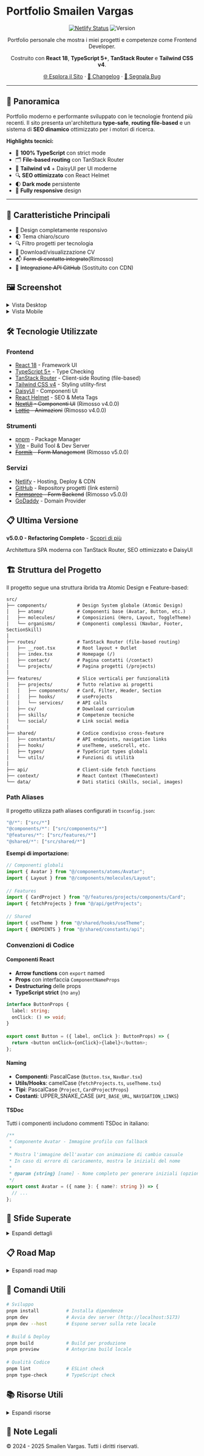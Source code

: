 # Portfolio Smailen Vargas

<div align="center">

[![Netlify Status](https://api.netlify.com/api/v1/badges/33b32928-0abb-4427-ac58-3f980cfc51ed/deploy-status)](https://app.netlify.com/sites/smailenvargas/deploys)
![Version](https://img.shields.io/github/package-json/v/Smailen5/portfolio-website.svg)

Portfolio personale che mostra i miei progetti e competenze come Frontend Developer.

Costruito con **React 18**, **TypeScript 5+**, **TanStack Router** e **Tailwind CSS v4**.

[🌐 Esplora il Sito](https://smailenvargas.com) · [📝 Changelog](CHANGELOG.md) · [🐛 Segnala Bug](https://github.com/Smailen5/portfolio-website/issues)

</div>

---

## 📖 Panoramica

Portfolio moderno e performante sviluppato con le tecnologie frontend più recenti. Il sito presenta un'architettura **type-safe**, **routing file-based** e un sistema di **SEO dinamico** ottimizzato per i motori di ricerca.

**Highlights tecnici:**

- 🎯 **100% TypeScript** con strict mode
- 🗂️ **File-based routing** con TanStack Router
- 🎨 **Tailwind v4** + DaisyUI per UI moderne
- 🔍 **SEO ottimizzato** con React Helmet
- 🌓 **Dark mode** persistente
- 📱 **Fully responsive** design

---

## 🌟 Caratteristiche Principali

- 📱 Design completamente responsivo
- 🌓 Tema chiaro/scuro
- 🔍 Filtro progetti per tecnologia
- 📄 Download/visualizzazione CV
- 📬 ~~Form di contatto integrato~~(Rimosso)
- 🔄 ~~Integrazione API GitHub~~ (Sostituito con CDN)

## 🖼️ Screenshot

<details>
<summary>Vista Desktop</summary>
<img src="/src/assets/screenshot/sito-desktop.jpeg" alt="Vista Desktop">
</details>

<details>
<summary>Vista Mobile</summary>
<img src="/src/assets/screenshot/sito-smartphone.jpeg" alt="Vista Mobile">
</details>

## 🛠️ Tecnologie Utilizzate

### Frontend

- [React 18](https://react.dev/) - Framework UI
- [TypeScript 5+](https://www.typescriptlang.org/) - Type Checking
- [TanStack Router](https://tanstack.com/router) - Client-side Routing (file-based)
- [Tailwind CSS v4](https://tailwindcss.com/) - Styling utility-first
- [DaisyUI](https://daisyui.com/) - Componenti UI
- [React Helmet](https://github.com/nfl/react-helmet) - SEO & Meta Tags
- ~~[NextUI](https://nextui.org/) - Componenti UI~~ (Rimosso v4.0.0)
- ~~[Lottie](https://airbnb.io/lottie/) - Animazioni~~ (Rimosso v4.0.0)

### Strumenti

- [pnpm](https://pnpm.io/) - Package Manager
- [Vite](https://vitejs.dev/) - Build Tool & Dev Server
- ~~[Formik](https://formik.org/) - Form Management~~ (Rimosso v5.0.0)

### Servizi

- [Netlify](https://www.netlify.com/) - Hosting, Deploy & CDN
- [GitHub](https://github.com) - Repository progetti (link esterni)
- ~~[Formspree](https://formspree.io/) - Form Backend~~ (Rimosso v5.0.0)
- [GoDaddy](https://www.godaddy.com/) - Domain Provider

## 📋 Ultima Versione

**v5.0.0 - Refactoring Completo** - [Scopri di più](release/v5.0.0.md)

Architettura SPA moderna con TanStack Router, SEO ottimizzato e DaisyUI

## 🏗️ Struttura del Progetto

Il progetto segue una struttura ibrida tra Atomic Design e Feature-based:

```
src/
├── components/           # Design System globale (Atomic Design)
│   ├── atoms/            # Componenti base (Avatar, Button, etc.)
│   ├── molecules/        # Composizioni (Hero, Layout, ToggleTheme)
│   └── organisms/        # Componenti complessi (Navbar, Footer, SectionSkill)
│
├── routes/               # TanStack Router (file-based routing)
│   ├── __root.tsx        # Root layout + Outlet
│   ├── index.tsx         # Homepage (/)
│   ├── contact/          # Pagina contatti (/contact)
│   └── projects/         # Pagina progetti (/projects)
│
├── features/             # Slice verticali per funzionalità
│   ├── projects/         # Tutto relativo ai progetti
│   │   ├── components/   # Card, Filter, Header, Section
│   │   ├── hooks/        # useProjects
│   │   └── services/     # API calls
│   ├── cv/               # Download curriculum
│   ├── skills/           # Competenze tecniche
│   └── social/           # Link social media
│
├── shared/               # Codice condiviso cross-feature
│   ├── constants/        # API endpoints, navigation links
│   ├── hooks/            # useTheme, useScroll, etc.
│   ├── types/            # TypeScript types globali
│   └── utils/            # Funzioni di utilità
│
├── api/                  # Client-side fetch functions
├── context/              # React Context (ThemeContext)
└── data/                 # Dati statici (skills, social, images)
```

### Path Aliases

Il progetto utilizza path aliases configurati in `tsconfig.json`:

```typescript
"@/*": ["src/*"]
"@components/*": ["src/components/*"]
"@features/*": ["src/features/*"]
"@shared/*": ["src/shared/*"]
```

**Esempi di importazione:**

```typescript
// Componenti globali
import { Avatar } from "@/components/atoms/Avatar";
import { Layout } from "@/components/molecules/Layout";

// Features
import { CardProject } from "@/features/projects/components/Card";
import { fetchProjects } from "@/api/getProjects";

// Shared
import { useTheme } from "@/shared/hooks/useTheme";
import { ENDPOINTS } from "@/shared/constants/api";
```

### Convenzioni di Codice

#### Componenti React

- **Arrow functions** con `export` named
- **Props** con interfaccia `ComponentNameProps`
- **Destructuring** delle props
- **TypeScript strict** (no `any`)

```typescript
interface ButtonProps {
  label: string;
  onClick: () => void;
}

export const Button = ({ label, onClick }: ButtonProps) => {
  return <button onClick={onClick}>{label}</button>;
};
```

#### Naming

- **Componenti**: PascalCase (`Button.tsx`, `NavBar.tsx`)
- **Utils/Hooks**: camelCase (`fetchProjects.ts`, `useTheme.tsx`)
- **Tipi**: PascalCase (`Project`, `CardProjectProps`)
- **Costanti**: UPPER_SNAKE_CASE (`API_BASE_URL`, `NAVIGATION_LINKS`)

#### TSDoc

Tutti i componenti includono commenti TSDoc in italiano:

```typescript
/**
 * Componente Avatar - Immagine profilo con fallback
 *
 * Mostra l'immagine dell'avatar con animazione di cambio casuale
 * In caso di errore di caricamento, mostra le iniziali del nome
 *
 * @param {string} [name] - Nome completo per generare iniziali (opzionale)
 */
export const Avatar = ({ name }: { name?: string }) => {
  // ...
};
```

## 🎯 Sfide Superate

<details>
<summary>Espandi dettagli</summary>

- **File-based Routing**: Implementazione TanStack Router per routing type-safe e file-based
- **SEO Dinamico**: Sistema meta tags con React Helmet per ogni pagina
- **Responsive Design**: Portfolio visivamente accattivante e funzionale su ogni dispositivo
- **Filtro Progetti**: Sistema di filtraggio per tecnologia con contatore real-time
- **Tema Persistente**: Dark/Light mode con salvataggio in localStorage
- **Netlify CDN**: Hosting ottimizzato per asset statici e progetti
- **Type Safety**: TypeScript strict mode con zero `any` types
- ~~**Form di Contatto**: Form con validazione Formik~~ (Rimosso v5.0.0)
- ~~**API GitHub**: Rate limiting e caching progetti~~ (Sostituito con CDN Netlify v3.9.0)
</details>

## 📋 Road Map

<details>
<summary>Espandi road map</summary>

### ✅ Completati

- [x] Migrazione TanStack Router (v4.0.0)
- [x] Tailwind CSS v4 + DaisyUI (v4.0.0)
- [x] SEO con React Helmet (v5.0.0)
- [x] Filtro progetti per tecnologia (v3.0.0)
- [x] Dark mode con persistenza (v2.0.0)
- [x] Download/visualizzazione CV (v2.0.0)
- [x] CDN Netlify per progetti (v3.9.0)
- [x] TypeScript strict mode (v4.0.0)
- [x] Commenti TSDoc completi (v5.0.0)
- [x] Refactoring completo SPA (v5.0.0)

### 🔄 In Sviluppo

- [ ] Animazioni Framer Motion
- [ ] Blog tecnico integrato
- [ ] PWA (Progressive Web App)
- [ ] Analytics privacy-first

### ❌ Cancellati

- ~~Server e database progetti~~ (Non necessario con CDN Netlify)
- ~~Temi multipli~~ (Bastano light/dark)
- ~~Form di contatto~~ (Email + Social sufficienti)
- ~~API GitHub con rate limiting~~ (Sostituito con CDN Netlify)
</details>

## 🚀 Comandi Utili

```bash
# Sviluppo
pnpm install          # Installa dipendenze
pnpm dev              # Avvia dev server (http://localhost:5173)
pnpm dev --host       # Espone server sulla rete locale

# Build & Deploy
pnpm build            # Build per produzione
pnpm preview          # Anteprima build locale

# Qualità Codice
pnpm lint             # ESLint check
pnpm type-check       # TypeScript check
```

## 📚 Risorse Utili

<details>
<summary>Espandi risorse</summary>

### Documentazione

- [React 18 Docs](https://react.dev/)
- [TypeScript Handbook](https://www.typescriptlang.org/docs/)
- [TanStack Router Docs](https://tanstack.com/router/latest)
- [Tailwind CSS v4 Docs](https://tailwindcss.com/docs)
- [DaisyUI Components](https://daisyui.com/components/)
- [React Helmet](https://github.com/nfl/react-helmet)

### Design & Assets

- [Icons8](https://icons8.it/icons/) - Icone utilizzate
- [Frontend Mentor](https://www.frontendmentor.io/) - Sfide progetti

### Tools

- [Vite Guide](https://vitejs.dev/guide/)
- [pnpm Docs](https://pnpm.io/)
- [Netlify Docs](https://docs.netlify.com/)

### Deprecate

- ~~[Formik Docs](https://formik.org/docs)~~ (Non più usato)
- ~~[NextUI Docs](https://nextui.org/)~~ (Sostituito con DaisyUI)
</details>

## 📝 Note Legali

© 2024 - 2025 Smailen Vargas. Tutti i diritti riservati.
